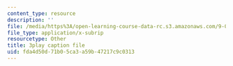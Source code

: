 ```yaml
---
content_type: resource
description: ''
file: /media/https%3A/open-learning-course-data-rc.s3.amazonaws.com/9-00sc-introduction-to-psychology-fall-2011/fda4d50d71b05ca3a59b47217c9c0313_vf1U3Nt3HQk.vtt
file_type: application/x-subrip
resourcetype: Other
title: 3play caption file
uid: fda4d50d-71b0-5ca3-a59b-47217c9c0313
---
```


